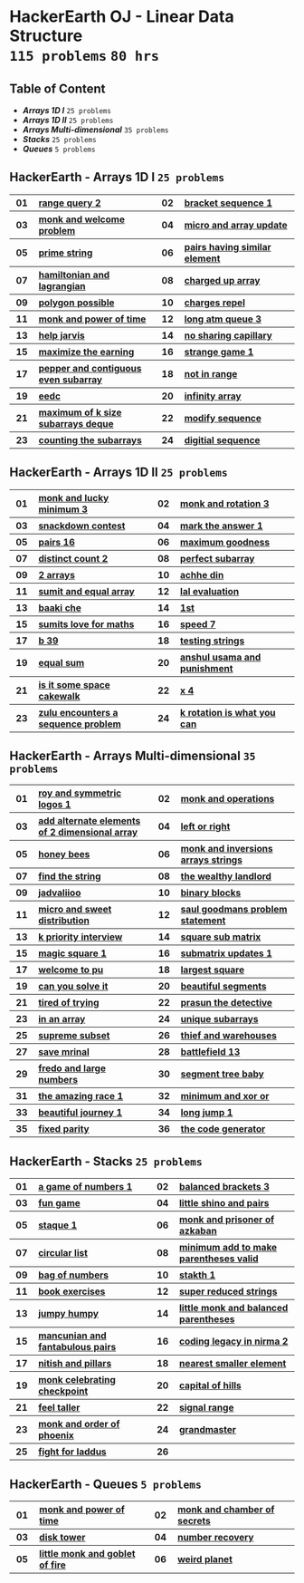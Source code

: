 # HackerEarth OJ - Linear Data Structure <br> `115 problems` `80 hrs`

## Table of Content

- ***Arrays 1D I***               `25 problems`
- ***Arrays 1D II***              `25 problems`
- ***Arrays Multi-dimensional***  `35 problems`
- ***Stacks***                    `25 problems`
- ***Queues***                    `5 problems`

## HackerEarth - Arrays 1D I `25 problems`

<table>
    <tbody>
        <tr>
<th align="center" width="50px">01</th><th align="left" width="550px"><a href="https://hackerearth.com/practice/data-structures/arrays/1-d/practice-problems/algorithm/range-query-2/">range query 2</a></th>
<th align="center" width="50px">02</th><th align="left" width="550px"><a href="https://hackerearth.com/practice/data-structures/arrays/1-d/practice-problems/algorithm/bracket-sequence-1-40eab940/">bracket sequence 1</a></th>
        </tr>
        <tr>
<th align="center" width="50px">03</th><th align="left" width="550px"><a href="https://hackerearth.com/practice/data-structures/arrays/1-d/practice-problems/algorithm/monk-and-welcome-problem/">monk and welcome problem</a></th>
<th align="center" width="50px">04</th><th align="left" width="550px"><a href="https://hackerearth.com/practice/data-structures/arrays/1-d/practice-problems/algorithm/micro-and-array-update/">micro and array update</a></th>
        </tr>
        <tr>
<th align="center" width="50px">05</th><th align="left" width="550px"><a href="https://hackerearth.com/practice/data-structures/hash-tables/basics-of-hash-tables/practice-problems/algorithm/prime-string-5e4e5f32/">prime string</a></th>
<th align="center" width="50px">06</th><th align="left" width="550px"><a href="https://hackerearth.com/practice/data-structures/arrays/1-d/practice-problems/algorithm/pairs-having-similar-element-eed098aa/">pairs having similar element</a></th>
        </tr>
        <tr>
<th align="center" width="50px">07</th><th align="left" width="550px"><a href="https://hackerearth.com/practice/data-structures/arrays/1-d/practice-problems/algorithm/hamiltonian-and-lagrangian/">hamiltonian and lagrangian</a></th>
<th align="center" width="50px">08</th><th align="left" width="550px"><a href="https://hackerearth.com/practice/data-structures/arrays/1-d/practice-problems/algorithm/charged-up-array-f35a5e23/">charged up array</a></th>
        </tr>
        <tr>
<th align="center" width="50px">09</th><th align="left" width="550px"><a href="https://hackerearth.com/practice/data-structures/arrays/1-d/practice-problems/algorithm/polygon-possible/">polygon possible</a></th>
<th align="center" width="50px">10</th><th align="left" width="550px"><a href="https://hackerearth.com/practice/data-structures/arrays/1-d/practice-problems/algorithm/charges-repel/">charges repel</a></th>
        </tr>
        <tr>
<th align="center" width="50px">11</th><th align="left" width="550px"><a href="https://hackerearth.com/practice/data-structures/arrays/1-d/practice-problems/algorithm/monk-and-power-of-time/">monk and power of time</a></th>
<th align="center" width="50px">12</th><th align="left" width="550px"><a href="https://hackerearth.com/practice/data-structures/arrays/1-d/practice-problems/algorithm/long-atm-queue-3/">long atm queue 3</a></th>
        </tr>
        <tr>
<th align="center" width="50px">13</th><th align="left" width="550px"><a href="https://hackerearth.com/practice/data-structures/arrays/1-d/practice-problems/algorithm/help-jarvis-8a39566e/">help jarvis</a></th>
<th align="center" width="50px">14</th><th align="left" width="550px"><a href="https://hackerearth.com/practice/data-structures/arrays/1-d/practice-problems/algorithm/no-sharing-capillary-82ed3fe2/">no sharing capillary</a></th>
        </tr>
        <tr>
<th align="center" width="50px">15</th><th align="left" width="550px"><a href="https://hackerearth.com/practice/data-structures/arrays/1-d/practice-problems/algorithm/maximize-the-earning-137963bc-323025a6/">maximize the earning</a></th>
<th align="center" width="50px">16</th><th align="left" width="550px"><a href="https://hackerearth.com/practice/data-structures/arrays/1-d/practice-problems/algorithm/strange-game-1-7e758acb-1bff10f0/">strange game 1</a></th>
        </tr>
        <tr>
<th align="center" width="50px">17</th><th align="left" width="550px"><a href="https://hackerearth.com/practice/data-structures/arrays/1-d/practice-problems/algorithm/pepper-and-contiguous-even-subarray-9f3adf65/">pepper and contiguous even subarray</a></th>
<th align="center" width="50px">18</th><th align="left" width="550px"><a href="https://hackerearth.com/practice/data-structures/arrays/1-d/practice-problems/algorithm/not-in-range-44d19403/">not in range</a></th>
        </tr>
        <tr>
<th align="center" width="50px">19</th><th align="left" width="550px"><a href="https://hackerearth.com/practice/data-structures/arrays/1-d/practice-problems/algorithm/eedc/">eedc</a></th>
<th align="center" width="50px">20</th><th align="left" width="550px"><a href="https://hackerearth.com/practice/data-structures/arrays/1-d/practice-problems/algorithm/infinity-array-715a233b/">infinity array</a></th>
        </tr>
        <tr>
<th align="center" width="50px">21</th><th align="left" width="550px"><a href="https://hackerearth.com/practice/data-structures/arrays/1-d/practice-problems/algorithm/maximum-of-k-size-subarrays-deque/">maximum of k size subarrays deque</a></th>
<th align="center" width="50px">22</th><th align="left" width="550px"><a href="https://hackerearth.com/practice/data-structures/arrays/1-d/practice-problems/algorithm/modify-sequence/">modify sequence</a></th>
        </tr>
        <tr>
<th align="center" width="50px">23</th><th align="left" width="550px"><a href="https://hackerearth.com/practice/data-structures/arrays/1-d/practice-problems/algorithm/counting-the-subarrays-4187713a/">counting the subarrays</a></th>
<th align="center" width="50px">24</th><th align="left" width="550px"><a href="https://hackerearth.com/practice/data-structures/arrays/1-d/practice-problems/algorithm/digitial-sequence-ee0ea080/">digitial sequence</a></th>
        </tr>
    </tbody>
</table>

## HackerEarth - Arrays 1D II `25 problems`

<table>
    <tbody>
        <tr>
<th align="center" width="50px">01</th><th align="left" width="550px"><a href="https://hackerearth.com/practice/data-structures/arrays/1-d/practice-problems/algorithm/monk-and-lucky-minimum-3/">monk and lucky minimum 3</a></th>
<th align="center" width="50px">02</th><th align="left" width="550px"><a href="https://hackerearth.com/practice/data-structures/arrays/1-d/practice-problems/algorithm/monk-and-rotation-3/">monk and rotation 3</a></th>
        </tr>
        <tr>
<th align="center" width="50px">03</th><th align="left" width="550px"><a href="https://hackerearth.com/practice/data-structures/arrays/1-d/practice-problems/algorithm/snackdown-contest/">snackdown contest</a></th>
<th align="center" width="50px">04</th><th align="left" width="550px"><a href="https://hackerearth.com/practice/data-structures/arrays/1-d/practice-problems/algorithm/mark-the-answer-1/">mark the answer 1</a></th>
        </tr>
        <tr>
<th align="center" width="50px">05</th><th align="left" width="550px"><a href="https://hackerearth.com/practice/data-structures/arrays/1-d/practice-problems/algorithm/pairs-16/">pairs 16</a></th>
<th align="center" width="50px">06</th><th align="left" width="550px"><a href="https://hackerearth.com/practice/data-structures/arrays/1-d/practice-problems/algorithm/maximum-goodness/">maximum goodness</a></th>
        </tr>
        <tr>
<th align="center" width="50px">07</th><th align="left" width="550px"><a href="https://hackerearth.com/practice/data-structures/arrays/1-d/practice-problems/golf/distinct-count-2/">distinct count 2</a></th>
<th align="center" width="50px">08</th><th align="left" width="550px"><a href="https://hackerearth.com/practice/data-structures/arrays/1-d/practice-problems/algorithm/perfect-subarray-43560f46/">perfect subarray</a></th>
        </tr>
        <tr>
<th align="center" width="50px">09</th><th align="left" width="550px"><a href="https://hackerearth.com/practice/data-structures/arrays/1-d/practice-problems/algorithm/2-arrays-90c9019c/">2 arrays</a></th>
<th align="center" width="50px">10</th><th align="left" width="550px"><a href="https://hackerearth.com/practice/data-structures/arrays/1-d/practice-problems/algorithm/achhe-din-6baeb5d1/">achhe din</a></th>
        </tr>
        <tr>
<th align="center" width="50px">11</th><th align="left" width="550px"><a href="https://hackerearth.com/practice/data-structures/arrays/1-d/practice-problems/algorithm/sumit-and-equal-array/">sumit and equal array</a></th>
<th align="center" width="50px">12</th><th align="left" width="550px"><a href="https://hackerearth.com/practice/data-structures/arrays/1-d/practice-problems/algorithm/lal-evaluation/">lal evaluation</a></th>
        </tr>
        <tr>
<th align="center" width="50px">13</th><th align="left" width="550px"><a href="https://hackerearth.com/practice/data-structures/arrays/1-d/practice-problems/algorithm/baaki-che/">baaki che</a></th>
<th align="center" width="50px">14</th><th align="left" width="550px"><a href="https://hackerearth.com/practice/data-structures/arrays/1-d/practice-problems/algorithm/1st/">1st</a></th>
        </tr>
        <tr>
<th align="center" width="50px">15</th><th align="left" width="550px"><a href="https://hackerearth.com/practice/data-structures/arrays/1-d/practice-problems/algorithm/sumits-love-for-maths/">sumits love for maths</a></th>
<th align="center" width="50px">16</th><th align="left" width="550px"><a href="https://hackerearth.com/practice/data-structures/arrays/1-d/practice-problems/algorithm/speed-7/">speed 7</a></th>
        </tr>
        <tr>
<th align="center" width="50px">17</th><th align="left" width="550px"><a href="https://hackerearth.com/practice/data-structures/arrays/1-d/practice-problems/algorithm/b-39/">b 39</a></th>
<th align="center" width="50px">18</th><th align="left" width="550px"><a href="https://hackerearth.com/practice/data-structures/arrays/1-d/practice-problems/algorithm/testing-strings-d1f28949/">testing strings</a></th>
        </tr>
        <tr>
<th align="center" width="50px">19</th><th align="left" width="550px"><a href="https://hackerearth.com/practice/data-structures/arrays/1-d/practice-problems/algorithm/equal-sum-5b547fc2/">equal sum</a></th>
<th align="center" width="50px">20</th><th align="left" width="550px"><a href="https://hackerearth.com/practice/data-structures/arrays/1-d/practice-problems/algorithm/anshul-usama-and-punishment-a-64758169-ed00e7ab/">anshul usama and punishment</a></th>
        </tr>
        <tr>
<th align="center" width="50px">21</th><th align="left" width="550px"><a href="https://hackerearth.com/practice/data-structures/arrays/1-d/practice-problems/algorithm/is-it-some-space-cakewalk/">is it some space cakewalk</a></th>
<th align="center" width="50px">22</th><th align="left" width="550px"><a href="https://hackerearth.com/practice/data-structures/arrays/1-d/practice-problems/algorithm/x-4/">x 4</a></th>
        </tr>
        <tr>
<th align="center" width="50px">23</th><th align="left" width="550px"><a href="https://hackerearth.com/practice/data-structures/arrays/1-d/practice-problems/algorithm/zulu-encounters-a-sequence-problem/">zulu encounters a sequence problem</a></th>
<th align="center" width="50px">24</th><th align="left" width="550px"><a href="https://hackerearth.com/practice/data-structures/arrays/1-d/practice-problems/algorithm/k-rotation-is-what-you-can-855157f8/">k rotation is what you can</a></th>
        </tr>
    </tbody>
</table>

## HackerEarth - Arrays Multi-dimensional `35 problems`

<table>
    <tbody>
        <tr>
<th align="center" width="50px">01</th><th align="left" width="550px"><a href="https://hackerearth.com/practice/data-structures/arrays/multi-dimensional/practice-problems/algorithm/roy-and-symmetric-logos-1/">roy and symmetric logos 1</a></th>
<th align="center" width="50px">02</th><th align="left" width="550px"><a href="https://hackerearth.com/practice/data-structures/arrays/multi-dimensional/practice-problems/algorithm/monk-and-operations/">monk and operations</a></th>
        </tr>
        <tr>
<th align="center" width="50px">03</th><th align="left" width="550px"><a href="https://hackerearth.com/practice/data-structures/arrays/multi-dimensional/practice-problems/algorithm/add-alternate-elements-of-2-dimensional-array/">add alternate elements of 2 dimensional array</a></th>
<th align="center" width="50px">04</th><th align="left" width="550px"><a href="https://hackerearth.com/practice/data-structures/arrays/multi-dimensional/practice-problems/algorithm/left-or-right-92c0b54c/">left or right</a></th>
        </tr>
        <tr>
<th align="center" width="50px">05</th><th align="left" width="550px"><a href="https://hackerearth.com/practice/data-structures/arrays/multi-dimensional/practice-problems/algorithm/honey-bees/">honey bees</a></th>
<th align="center" width="50px">06</th><th align="left" width="550px"><a href="https://hackerearth.com/practice/data-structures/arrays/multi-dimensional/practice-problems/algorithm/monk-and-inversions-arrays-strings/">monk and inversions arrays strings</a></th>
        </tr>
        <tr>
<th align="center" width="50px">07</th><th align="left" width="550px"><a href="https://hackerearth.com/practice/data-structures/arrays/multi-dimensional/practice-problems/algorithm/find-the-string-4014dec6/">find the string</a></th>
<th align="center" width="50px">08</th><th align="left" width="550px"><a href="https://hackerearth.com/practice/data-structures/arrays/multi-dimensional/practice-problems/algorithm/the-wealthy-landlord/">the wealthy landlord</a></th>
        </tr>
        <tr>
<th align="center" width="50px">09</th><th align="left" width="550px"><a href="https://hackerearth.com/practice/data-structures/arrays/multi-dimensional/practice-problems/algorithm/jadvaliioo-62280ff6/">jadvaliioo</a></th>
<th align="center" width="50px">10</th><th align="left" width="550px"><a href="https://hackerearth.com/practice/data-structures/arrays/multi-dimensional/practice-problems/algorithm/binary-blocks-4b173d4a/">binary blocks</a></th>
        </tr>
        <tr>
<th align="center" width="50px">11</th><th align="left" width="550px"><a href="https://hackerearth.com/practice/data-structures/arrays/multi-dimensional/practice-problems/algorithm/micro-and-sweet-distribution/">micro and sweet distribution</a></th>
<th align="center" width="50px">12</th><th align="left" width="550px"><a href="https://hackerearth.com/practice/data-structures/arrays/multi-dimensional/practice-problems/algorithm/saul-goodmans-problem-statement/">saul goodmans problem statement</a></th>
        </tr>
        <tr>
<th align="center" width="50px">13</th><th align="left" width="550px"><a href="https://hackerearth.com/practice/data-structures/arrays/multi-dimensional/practice-problems/algorithm/k-priority-interview-d3447f63/">k priority interview</a></th>
<th align="center" width="50px">14</th><th align="left" width="550px"><a href="https://hackerearth.com/practice/data-structures/arrays/multi-dimensional/practice-problems/algorithm/square-sub-matrix-880321bd/">square sub matrix</a></th>
        </tr>
        <tr>
<th align="center" width="50px">15</th><th align="left" width="550px"><a href="https://hackerearth.com/practice/data-structures/arrays/multi-dimensional/practice-problems/algorithm/magic-square-1-0747cf2f/">magic square 1</a></th>
<th align="center" width="50px">16</th><th align="left" width="550px"><a href="https://hackerearth.com/practice/data-structures/arrays/multi-dimensional/practice-problems/algorithm/submatrix-updates-1/">submatrix updates 1</a></th>
        </tr>
        <tr>
<th align="center" width="50px">17</th><th align="left" width="550px"><a href="https://hackerearth.com/practice/data-structures/arrays/multi-dimensional/practice-problems/algorithm/welcome-to-pu-661e1420/">welcome to pu</a></th>
<th align="center" width="50px">18</th><th align="left" width="550px"><a href="https://hackerearth.com/practice/data-structures/arrays/multi-dimensional/practice-problems/algorithm/largest-square-3d7a938a/">largest square</a></th>
        </tr>
        <tr>
<th align="center" width="50px">19</th><th align="left" width="550px"><a href="https://hackerearth.com/practice/data-structures/arrays/1-d/practice-problems/algorithm/can-you-solve-it/">can you solve it</a></th>
<th align="center" width="50px">20</th><th align="left" width="550px"><a href="https://hackerearth.com/practice/data-structures/arrays/1-d/practice-problems/algorithm/beautiful-segments/">beautiful segments</a></th>
        </tr>
        <tr>
<th align="center" width="50px">21</th><th align="left" width="550px"><a href="https://hackerearth.com/practice/data-structures/arrays/1-d/practice-problems/algorithm/tired-of-trying/">tired of trying</a></th>
<th align="center" width="50px">22</th><th align="left" width="550px"><a href="https://hackerearth.com/practice/data-structures/arrays/1-d/practice-problems/algorithm/prasun-the-detective-77f90f8f/">prasun the detective</a></th>
        </tr>
        <tr>
<th align="center" width="50px">23</th><th align="left" width="550px"><a href="https://hackerearth.com/practice/data-structures/arrays/1-d/practice-problems/algorithm/in-an-array-9fbe4c12/">in an array</a></th>
<th align="center" width="50px">24</th><th align="left" width="550px"><a href="https://hackerearth.com/practice/data-structures/arrays/1-d/practice-problems/algorithm/unique-subarrays/">unique subarrays</a></th>
        </tr>
        <tr>
<th align="center" width="50px">25</th><th align="left" width="550px"><a href="https://hackerearth.com/practice/data-structures/arrays/1-d/practice-problems/algorithm/supreme-subset-bb866a75/">supreme subset</a></th>
<th align="center" width="50px">26</th><th align="left" width="550px"><a href="https://hackerearth.com/practice/data-structures/arrays/1-d/practice-problems/algorithm/thief-and-warehouses-6ebf4e07/">thief and warehouses</a></th>
        </tr>
        <tr>
<th align="center" width="50px">27</th><th align="left" width="550px"><a href="https://hackerearth.com/practice/data-structures/arrays/1-d/practice-problems/algorithm/save-mrinal-35296e39/">save mrinal</a></th>
<th align="center" width="50px">28</th><th align="left" width="550px"><a href="https://hackerearth.com/practice/data-structures/arrays/1-d/practice-problems/algorithm/battlefield-13/">battlefield 13</a></th>
        </tr>
        <tr>
<th align="center" width="50px">29</th><th align="left" width="550px"><a href="https://hackerearth.com/practice/data-structures/arrays/1-d/practice-problems/algorithm/fredo-and-large-numbers/">fredo and large numbers</a></th>
<th align="center" width="50px">30</th><th align="left" width="550px"><a href="https://hackerearth.com/practice/data-structures/arrays/1-d/practice-problems/algorithm/segment-tree-baby/">segment tree baby</a></th>
        </tr>
        <tr>
<th align="center" width="50px">31</th><th align="left" width="550px"><a href="https://hackerearth.com/practice/data-structures/arrays/1-d/practice-problems/algorithm/the-amazing-race-1/">the amazing race 1</a></th>
<th align="center" width="50px">32</th><th align="left" width="550px"><a href="https://hackerearth.com/practice/data-structures/arrays/1-d/practice-problems/algorithm/minimum-and-xor-or-6a05bbd4/">minimum and xor or</a></th>
        </tr>
        <tr>
<th align="center" width="50px">33</th><th align="left" width="550px"><a href="https://hackerearth.com/practice/data-structures/arrays/1-d/practice-problems/algorithm/beautiful-journey-1/">beautiful journey 1</a></th>
<th align="center" width="50px">34</th><th align="left" width="550px"><a href="https://hackerearth.com/practice/data-structures/arrays/1-d/practice-problems/algorithm/long-jump-1-7d02705a/">long jump 1</a></th>
        </tr>
        <tr>
<th align="center" width="50px">35</th><th align="left" width="550px"><a href="https://hackerearth.com/practice/data-structures/arrays/1-d/practice-problems/algorithm/fixed-parity-440254c0/">fixed parity</a></th>
<th align="center" width="50px">36</th><th align="left" width="550px"><a href="https://hackerearth.com/practice/data-structures/arrays/1-d/practice-problems/algorithm/the-code-generator-9d3f9afa/">the code generator</a></th>
        </tr>
    </tbody>
</table>

## HackerEarth - Stacks `25 problems`

<table>
    <tbody>
        <tr>
<th align="center" width="50px">01</th><th align="left" width="550px"><a href="https://hackerearth.com/practice/data-structures/stacks/basics-of-stacks/practice-problems/algorithm/a-game-of-numbers-1-5d3a8cb3/">a game of numbers 1</a></th>
<th align="center" width="50px">02</th><th align="left" width="550px"><a href="https://hackerearth.com/practice/data-structures/stacks/basics-of-stacks/practice-problems/algorithm/balanced-brackets-3-4fc590c6/">balanced brackets 3</a></th>
        </tr>
        <tr>
<th align="center" width="50px">03</th><th align="left" width="550px"><a href="https://hackerearth.com/practice/data-structures/stacks/basics-of-stacks/practice-problems/algorithm/fun-game-91510e9f/">fun game</a></th>
<th align="center" width="50px">04</th><th align="left" width="550px"><a href="https://hackerearth.com/practice/data-structures/stacks/basics-of-stacks/practice-problems/algorithm/little-shino-and-pairs/">little shino and pairs</a></th>
        </tr>
        <tr>
<th align="center" width="50px">05</th><th align="left" width="550px"><a href="https://hackerearth.com/practice/data-structures/stacks/basics-of-stacks/practice-problems/algorithm/staque-1-e790a29f/">staque 1</a></th>
<th align="center" width="50px">06</th><th align="left" width="550px"><a href="https://hackerearth.com/practice/data-structures/stacks/basics-of-stacks/practice-problems/algorithm/monk-and-prisoner-of-azkaban/">monk and prisoner of azkaban</a></th>
        </tr>
        <tr>
<th align="center" width="50px">07</th><th align="left" width="550px"><a href="https://hackerearth.com/practice/data-structures/stacks/basics-of-stacks/practice-problems/algorithm/circular-list-8e1319c9/">circular list</a></th>
<th align="center" width="50px">08</th><th align="left" width="550px"><a href="https://hackerearth.com/practice/data-structures/stacks/basics-of-stacks/practice-problems/algorithm/minimum-add-to-make-parentheses-valid-9cba6259/">minimum add to make parentheses valid</a></th>
        </tr>
        <tr>
<th align="center" width="50px">09</th><th align="left" width="550px"><a href="https://hackerearth.com/practice/data-structures/stacks/basics-of-stacks/practice-problems/algorithm/bag-of-numbers/">bag of numbers</a></th>
<th align="center" width="50px">10</th><th align="left" width="550px"><a href="https://hackerearth.com/practice/data-structures/stacks/basics-of-stacks/practice-problems/algorithm/stakth-1-e6a76632/">stakth 1</a></th>
        </tr>
        <tr>
<th align="center" width="50px">11</th><th align="left" width="550px"><a href="https://hackerearth.com/practice/data-structures/stacks/basics-of-stacks/practice-problems/algorithm/book-exercises-843d7c3b/">book exercises</a></th>
<th align="center" width="50px">12</th><th align="left" width="550px"><a href="https://hackerearth.com/practice/data-structures/stacks/basics-of-stacks/practice-problems/algorithm/super-reduced-strings-303701dd/">super reduced strings</a></th>
        </tr>
        <tr>
<th align="center" width="50px">13</th><th align="left" width="550px"><a href="https://hackerearth.com/practice/data-structures/stacks/basics-of-stacks/practice-problems/algorithm/jumpy-humpy-5e0231d6/">jumpy humpy</a></th>
<th align="center" width="50px">14</th><th align="left" width="550px"><a href="https://hackerearth.com/practice/data-structures/stacks/basics-of-stacks/practice-problems/algorithm/little-monk-and-balanced-parentheses/">little monk and balanced parentheses</a></th>
        </tr>
        <tr>
<th align="center" width="50px">15</th><th align="left" width="550px"><a href="https://hackerearth.com/practice/data-structures/stacks/basics-of-stacks/practice-problems/algorithm/mancunian-and-fantabulous-pairs/">mancunian and fantabulous pairs</a></th>
<th align="center" width="50px">16</th><th align="left" width="550px"><a href="https://hackerearth.com/practice/data-structures/stacks/basics-of-stacks/practice-problems/algorithm/coding-legacy-in-nirma-2/">coding legacy in nirma 2</a></th>
        </tr>
        <tr>
<th align="center" width="50px">17</th><th align="left" width="550px"><a href="https://hackerearth.com/practice/data-structures/stacks/basics-of-stacks/practice-problems/algorithm/nitish-and-pillars-0b5cfac4/">nitish and pillars</a></th>
<th align="center" width="50px">18</th><th align="left" width="550px"><a href="https://hackerearth.com/practice/data-structures/stacks/basics-of-stacks/practice-problems/algorithm/nearest-smaller-element-929558b4/">nearest smaller element</a></th>
        </tr>
        <tr>
<th align="center" width="50px">19</th><th align="left" width="550px"><a href="https://hackerearth.com/practice/data-structures/stacks/basics-of-stacks/practice-problems/algorithm/monk-celebrating-checkpoint/">monk celebrating checkpoint</a></th>
<th align="center" width="50px">20</th><th align="left" width="550px"><a href="https://hackerearth.com/practice/data-structures/stacks/basics-of-stacks/practice-problems/algorithm/capital-of-hills/">capital of hills</a></th>
        </tr>
        <tr>
<th align="center" width="50px">21</th><th align="left" width="550px"><a href="https://hackerearth.com/practice/data-structures/stacks/basics-of-stacks/practice-problems/algorithm/feel-taller/">feel taller</a></th>
<th align="center" width="50px">22</th><th align="left" width="550px"><a href="https://hackerearth.com/practice/data-structures/stacks/basics-of-stacks/practice-problems/algorithm/signal-range/">signal range</a></th>
        </tr>
        <tr>
<th align="center" width="50px">23</th><th align="left" width="550px"><a href="https://hackerearth.com/practice/data-structures/stacks/basics-of-stacks/practice-problems/algorithm/monk-and-order-of-phoenix/">monk and order of phoenix</a></th>
<th align="center" width="50px">24</th><th align="left" width="550px"><a href="https://hackerearth.com/practice/data-structures/stacks/basics-of-stacks/practice-problems/algorithm/grandmaster/">grandmaster</a></th>
        </tr>
        <tr>
<th align="center" width="50px">25</th><th align="left" width="550px"><a href="https://hackerearth.com/practice/data-structures/stacks/basics-of-stacks/practice-problems/algorithm/fight-for-laddus/">fight for laddus</a></th>
<th align="center" width="50px">26</th><th align="left" width="550px"><a href=""></a></th>
        </tr>
    </tbody>
</table>

## HackerEarth - Queues `5 problems`

<table>
    <tbody>
        <tr>
<th align="center" width="50px">01</th><th align="left" width="550px"><a href="https://hackerearth.com/practice/data-structures/queues/basics-of-queues/practice-problems/algorithm/monk-and-power-of-time-3a648bf0/">monk and power of time</a></th>
<th align="center" width="50px">02</th><th align="left" width="550px"><a href="https://hackerearth.com/practice/data-structures/queues/basics-of-queues/practice-problems/algorithm/monk-and-chamber-of-secrets/">monk and chamber of secrets</a></th>
        </tr>
        <tr>
<th align="center" width="50px">03</th><th align="left" width="550px"><a href="https://hackerearth.com/practice/data-structures/queues/basics-of-queues/practice-problems/algorithm/disk-tower-b7cc7a50/">disk tower</a></th>
<th align="center" width="50px">04</th><th align="left" width="550px"><a href="https://hackerearth.com/practice/data-structures/queues/basics-of-queues/practice-problems/algorithm/number-recovery-0b988eb2/">number recovery</a></th>
        </tr>
        <tr>
<th align="center" width="50px">05</th><th align="left" width="550px"><a href="https://hackerearth.com/practice/data-structures/queues/basics-of-queues/practice-problems/algorithm/little-monk-and-goblet-of-fire/">little monk and goblet of fire</a></th>
<th align="center" width="50px">06</th><th align="left" width="550px"><a href="https://hackerearth.com/practice/data-structures/queues/basics-of-queues/practice-problems/algorithm/weird-planet-2000a170/">weird planet</a></th>
        </tr>
    </tbody>
</table>
